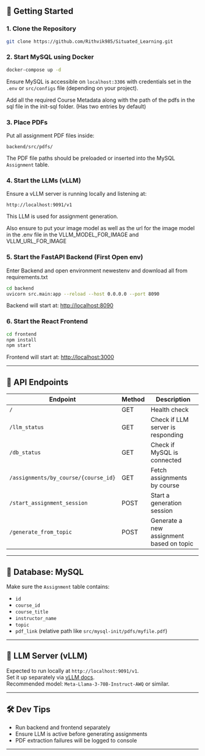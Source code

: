 

## 🚀 Getting Started

### 1. Clone the Repository

```bash
git clone https://github.com/Rithvik985/Situated_Learning.git
```

### 2. Start MySQL using Docker

```bash
docker-compose up -d
```

Ensure MySQL is accessible on `localhost:3306` with credentials set in the `.env` or `src/configs` file (depending on your project).

Add all the required Course Metadata along with the path of the pdfs in the sql file in the init-sql folder. (Has two entries by default)

### 3. Place PDFs

Put all assignment PDF files inside:

```
backend/src/pdfs/
```

The PDF file paths should be preloaded or inserted into the MySQL `Assignment` table.

### 4. Start the LLMs (vLLM)

Ensure a vLLM server is running locally and listening at:

```
http://localhost:9091/v1
```

This LLM is used for assignment generation.

Also ensure to put your image model as well as the url for the image model in the .env file in the VLLM_MODEL_FOR_IMAGE and VLLM_URL_FOR_IMAGE

### 5. Start the FastAPI Backend (First Open env)

Enter Backend and open environment newestenv and download all from requirements.txt

```bash
cd backend
uvicorn src.main:app --reload --host 0.0.0.0 --port 8090
```

Backend will start at: [http://localhost:8090](http://localhost:8090)

### 6. Start the React Frontend

```bash
cd frontend
npm install
npm start
```

Frontend will start at: [http://localhost:3000](http://localhost:3000)

---

## 📡 API Endpoints

| Endpoint | Method | Description |
|---------|--------|-------------|
| `/` | GET | Health check |
| `/llm_status` | GET | Check if LLM server is responding |
| `/db_status` | GET | Check if MySQL is connected |
| `/assignments/by_course/{course_id}` | GET | Fetch assignments by course |
| `/start_assignment_session` | POST | Start a generation session |
| `/generate_from_topic` | POST | Generate a new assignment based on topic |

---

## 📁 Database: MySQL

Make sure the `Assignment` table contains:

- `id`
- `course_id`
- `course_title`
- `instructor_name`
- `topic`
- `pdf_link` (relative path like `src/mysql-init/pdfs/myfile.pdf`)

---

## 🧠 LLM Server (vLLM)

Expected to run locally at `http://localhost:9091/v1`.  
Set it up separately via [vLLM docs](https://github.com/vllm-project/vllm).  
Recommended model: `Meta-Llama-3-70B-Instruct-AWQ` or similar.

---

## 🛠 Dev Tips

- Run backend and frontend separately
- Ensure LLM is active before generating assignments
- PDF extraction failures will be logged to console

---



